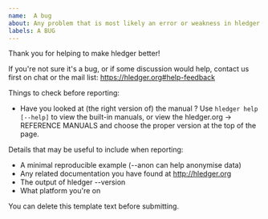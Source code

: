 ```yaml
---
name:  A bug
about: Any problem that is most likely an error or weakness in hledger's software, documentation, web presence, usability etc.
labels: A BUG
---
```


Thank you for helping to make hledger better!

If you're not sure it's a bug, or if some discussion would help,
contact us first on chat or the mail list:
https://hledger.org#help-feedback

Things to check before reporting:

- Have you looked at (the right version of) the manual ? 
  Use `hledger help [--help]` to view the built-in manuals,
  or view the hledger.org -> REFERENCE MANUALS and choose the proper version at the top of the page.

Details that may be useful to include when reporting: 

- A minimal reproducible example  (--anon can help anonymise data)
- Any related documentation you have found at http://hledger.org
- The output of hledger --version
- What platform you're on

You can delete this template text before submitting.
